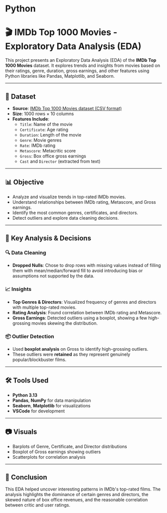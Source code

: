 # Python

# 🎬 IMDb Top 1000 Movies - Exploratory Data Analysis (EDA)

This project presents an Exploratory Data Analysis (EDA) of the **IMDb Top 1000 Movies** dataset. It explores trends and insights from movies based on their ratings, genre, duration, gross earnings, and other features using Python libraries like Pandas, Matplotlib, and Seaborn.

---

## 📁 Dataset

- **Source**: [IMDb Top 1000 Movies dataset (CSV format)](https://data.world/melanithapa/movie-data/workspace/file?filename=IMDB_top_1000.csv)
- **Size**: 1000 rows × 10 columns
- **Features Include**:
  - `Title`: Name of the movie
  - `Certificate`: Age rating
  - `Duration`: Length of the movie
  - `Genre`: Movie genres
  - `Rate`: IMDb rating
  - `Metascore`: Metacritic score
  - `Gross`: Box office gross earnings
  - `Cast` and `Director` (extracted from text)

---

## 📊 Objective

- Analyze and visualize trends in top-rated IMDb movies.
- Understand relationships between IMDb rating, Metascore, and Gross earnings.
- Identify the most common genres, certificates, and directors.
- Detect outliers and explore data cleaning decisions.

---

## 📌 Key Analysis & Decisions

### 🔍 Data Cleaning
- **Dropped Nulls**: Chose to drop rows with missing values instead of filling them with mean/median/forward fill to avoid introducing bias or assumptions not supported by the data.

### 📈 Insights
- **Top Genres & Directors**: Visualized frequency of genres and directors with multiple top-rated movies.
- **Rating Analysis**: Found correlation between IMDb rating and Metascore.
- **Gross Earnings**: Detected outliers using a boxplot, showing a few high-grossing movies skewing the distribution.

### 📦 Outlier Detection
- Used **boxplot analysis** on Gross to identify high-grossing outliers.
- These outliers were **retained** as they represent genuinely popular/blockbuster films.

---

## 🛠️ Tools Used

- **Python 3.13**
- **Pandas**, **NumPy** for data manipulation
- **Seaborn**, **Matplotlib** for visualizations
- **VSCode** for development

---

## 📷 Visuals

- Barplots of Genre, Certificate, and Director distributions
- Boxplot of Gross earnings showing outliers
- Scatterplots for correlation analysis

---

## 📌 Conclusion

This EDA helped uncover interesting patterns in IMDb's top-rated films. The analysis highlights the dominance of certain genres and directors, the skewed nature of box office revenues, and the reasonable correlation between critic and user ratings.
